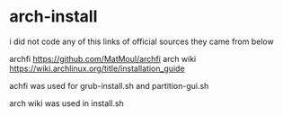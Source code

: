 # arch-install
i did not code any of this links of official sources they came from below

archfi https://github.com/MatMoul/archfi
arch wiki https://wiki.archlinux.org/title/installation_guide

achfi was used for grub-install.sh and partition-gui.sh

arch wiki was used in install.sh
